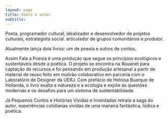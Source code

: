```yaml
---
layout: page
title: Sobre o autor
subtitle: 
---
```



Poeta, programador cultural, idealizador e desenvolvedor de projetos culturais, estrategista social. articulador de grupos comunitários e produtor.

Atualmente lança dois livros: um de poesia e outros de contos.

Assim Fala a Poesia é uma produção que segue os princípios ecológicos e sustentáveis desde a poética. O projeto se encontra na Rouanet para captação de recursos e foi pensando em produção artesanal a partir de material de reuso feito em mutirão colaborativo em parceria com o Laboratório de Designer da UERJ. Com prefácio de Heloisa Buarque de Hollanda, o livro exalta a natureza e a ecologia e expõe às questões modernas e os desafios para um sistema de sustentabilidade.

Já Pequenos Contos e Histórias Vividas e Inventadas retrata a saga do autor, experiências cotidianas vividas de uma maneira fantástica, lúdica e poética.
